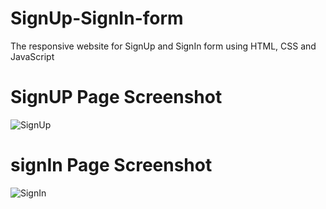 # SignUp-SignIn-form
The responsive website for SignUp and SignIn form using HTML, CSS and JavaScript

# SignUP Page Screenshot
![SignUp](https://github.com/user-attachments/assets/4a94013b-376c-4046-bcac-461335312d90)

# signIn Page Screenshot
![SignIn](https://github.com/user-attachments/assets/1318638d-f216-429b-a31c-e4225e540484)
